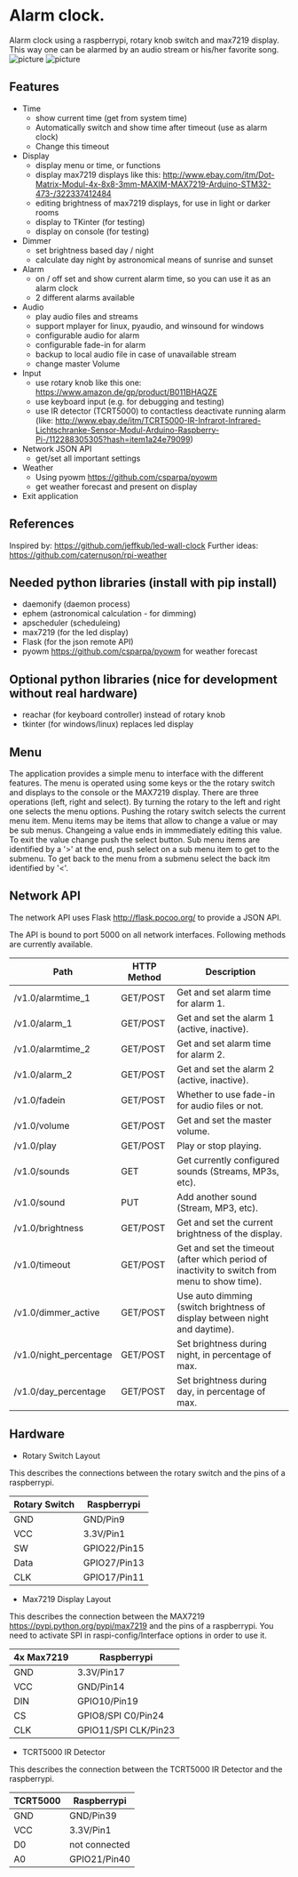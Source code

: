 # Alarm clock. #
Alarm clock using a raspberrypi, rotary knob switch and max7219 display. This way one can be alarmed by an audio stream or his/her favorite song.
![picture](https://user-images.githubusercontent.com/5774591/27263071-374e7136-5463-11e7-8708-2a9dcbfae9c8.jpg)
![picture](https://user-images.githubusercontent.com/5774591/27263072-37634200-5463-11e7-9252-192b698a5c82.jpg)


## Features ##
- Time
  - show current time (get from system time)
  - Automatically switch and show time after timeout (use as alarm clock)
  - Change this timeout
- Display
  - display menu or time, or functions
  - display max7219 displays like this: http://www.ebay.com/itm/Dot-Matrix-Modul-4x-8x8-3mm-MAXIM-MAX7219-Arduino-STM32-473-/322337412484
  - editing brightness of max7219 displays, for use in light or darker rooms
  - display to TKinter (for testing)
  - display on console (for testing)
- Dimmer
  - set brightness based day / night
  - calculate day night by astronomical means of sunrise and sunset
- Alarm 
  - on / off set and show current alarm time, so you can use it as an alarm clock
  - 2 different alarms available
- Audio
  - play audio files and streams
  - support mplayer for linux, pyaudio, and winsound for windows
  - configurable audio for alarm
  - configurable fade-in for alarm
  - backup to local audio file in case of unavailable stream
  - change master Volume
- Input
  - use rotary knob like this one: https://www.amazon.de/gp/product/B011BHAQZE
  - use keyboard input (e.g. for debugging and testing)
  - use IR detector (TCRT5000) to contactless deactivate running alarm (like: http://www.ebay.de/itm/TCRT5000-IR-Infrarot-Infrared-Lichtschranke-Sensor-Modul-Arduino-Raspberry-Pi-/112288305305?hash=item1a24e79099)
- Network JSON API
  - get/set all important settings
- Weather
  - Using pyowm https://github.com/csparpa/pyowm
  - get weather forecast and present on display
- Exit application


## References ##
Inspired by: https://github.com/jeffkub/led-wall-clock
Further ideas: https://github.com/caternuson/rpi-weather

## Needed python libraries (install with pip install) ##
- daemonify (daemon process)
- ephem (astronomical calculation - for dimming)
- apscheduler (scheduleing)
- max7219 (for the led display)
- Flask (for the json remote API)
- pyowm https://github.com/csparpa/pyowm for weather forecast

## Optional python libraries (nice for development without real hardware) ##
- reachar (for keyboard controller) instead of rotary knob
- tkinter (for windows/linux) replaces led display

## Menu ##
The application provides a simple menu to interface with the different features. 
The menu is operated using some keys or the the rotary switch and displays to the console or the MAX7219 display.
There are three operations (left, right and select). By turning the rotary to the left and right one selects the menu options. Pushing the rotary switch selects the current menu item.
Menu items may be items that allow to change a value or may be sub menus. Changeing a value ends in immmediately editing this value. To exit the value change push the select button.
Sub menu items are identified by a '>' at the end, push select on a sub menu item to get to the submenu. To get back to the menu from a submenu select the back itm identified by '<'.

## Network API ##
The network API uses Flask http://flask.pocoo.org/ to provide a JSON API. 

The API is bound to port 5000 on all network interfaces. Following methods are currently available.

|Path|HTTP Method|Description|
|---|---|---|
|/v1.0/alarmtime_1|GET/POST|Get and set alarm time for alarm 1.|
|/v1.0/alarm_1|GET/POST|Get and set the alarm 1 (active, inactive).|
|/v1.0/alarmtime_2|GET/POST|Get and set alarm time for alarm 2.|
|/v1.0/alarm_2|GET/POST|Get and set the alarm 2 (active, inactive).|
|/v1.0/fadein|GET/POST|Whether to use fade-in for audio files or not.|
|/v1.0/volume|GET/POST|Get and set the master volume.|
|/v1.0/play|GET/POST|Play or stop playing.|
|/v1.0/sounds|GET|Get currently configured sounds (Streams, MP3s, etc).|
|/v1.0/sound|PUT|Add another sound (Stream, MP3, etc).|
|/v1.0/brightness|GET/POST|Get and set the current brightness of the display.|
|/v1.0/timeout|GET/POST|Get and set the timeout (after which period of inactivity to switch from menu to show time).|
|/v1.0/dimmer_active|GET/POST|Use auto dimming (switch brightness of display between night and daytime).|
|/v1.0/night_percentage|GET/POST|Set brightness during night, in percentage of max.|
|/v1.0/day_percentage|GET/POST|Set brightness during day, in percentage of max.|

## Hardware ##
- Rotary Switch Layout

This describes the connections between the rotary switch and the pins of a raspberrypi.

|Rotary Switch|Raspberrypi|
|---|---|
|GND|GND/Pin9|
|VCC|3.3V/Pin1|
|SW|GPIO22/Pin15|
|Data|GPIO27/Pin13|
|CLK|GPIO17/Pin11|

- Max7219 Display Layout

This describes the connection between the MAX7219 https://pypi.python.org/pypi/max7219 and the pins of a raspberrypi.
You need to activate SPI in raspi-config/Interface options in order to use it.

|4x Max7219|Raspberrypi|
|---|---|
|GND|3.3V/Pin17|
|VCC|GND/Pin14|
|DIN|GPIO10/Pin19|
|CS|GPIO8/SPI C0/Pin24|
|CLK|GPIO11/SPI CLK/Pin23|

- TCRT5000 IR Detector

This describes the connection between the TCRT5000 IR Detector and the raspberrypi.

|TCRT5000|Raspberrypi|
|---|---|
|GND|GND/Pin39|
|VCC|3.3V/Pin1|
|D0|not connected|
|A0|GPIO21/Pin40|